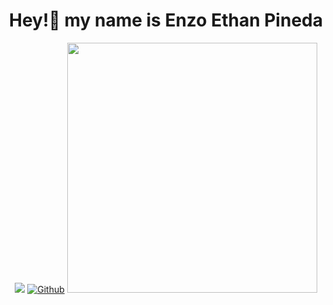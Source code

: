 <div align='center'><h1 style="text-align:center">Hey!👋 my name is Enzo Ethan Pineda</h1>

![](https://visitor-badge.laobi.icu/badge?page_id=ethanpaneraa.ethanpaneraa)
[![Github](https://img.shields.io/github/followers/ethanpaneraa?label=Follow&style=social)](https://github.com/ethanpaneraa)
<img src="https://github-readme-stats.vercel.app/api/top-langs/?username=ethanpaneraa&theme=dark&langs_count=10&layout=compact&size_weight=0&count_weight=1" width="400"/>
</div>